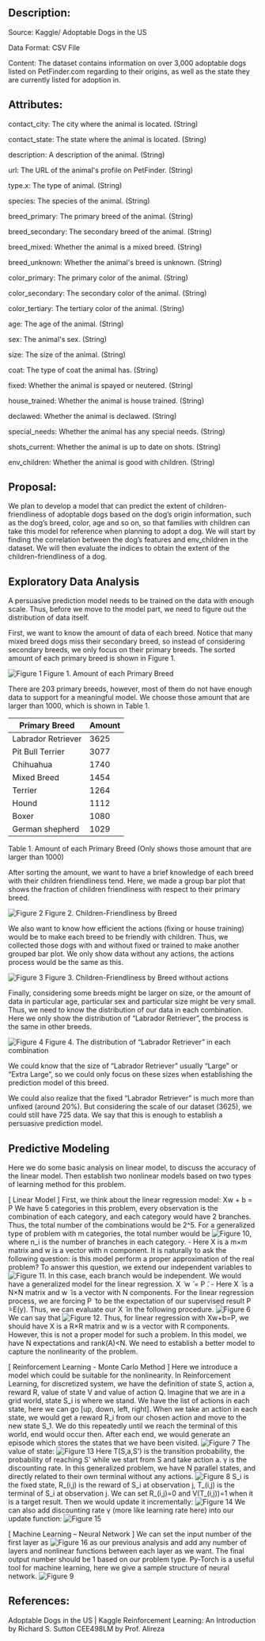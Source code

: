 ## Description:
Source: Kaggle/ Adoptable Dogs in the US

Data Format: CSV File

Content: The dataset contains information on over 3,000 adoptable dogs listed on PetFinder.com regarding to their origins, as well as the state they are currently listed for adoption in.


## Attributes:

contact_city: The city where the animal is located. (String)

contact_state: The state where the animal is located. (String)

description: A description of the animal. (String)

url: The URL of the animal's profile on PetFinder. (String)

type.x: The type of animal. (String)

species: The species of the animal. (String)

breed_primary: The primary breed of the animal. (String)

breed_secondary: The secondary breed of the animal. (String)

breed_mixed: Whether the animal is a mixed breed. (String)

breed_unknown: Whether the animal's breed is unknown. (String)

color_primary: The primary color of the animal. (String)

color_secondary: The secondary color of the animal. (String)

color_tertiary: The tertiary color of the animal. (String)

age: The age of the animal. (String)

sex: The animal's sex. (String)

size: The size of the animal. (String)

coat: The type of coat the animal has. (String)

fixed: Whether the animal is spayed or neutered. (String)

house_trained: Whether the animal is house trained. (String)

declawed: Whether the animal is declawed. (String)

special_needs: Whether the animal has any special needs. (String)

shots_current: Whether the animal is up to date on shots. (String)

env_children: Whether the animal is good with children. (String)


## Proposal:

We plan to develop a model that can predict the extent of children-friendliness of adoptable dogs based on the dog’s origin information, such as the dog’s breed, color, age and so on, so that families with children can take this model for reference when planning to adopt a dog. We will start by finding the correlation between the dog’s features and env_children in the dataset. We will then evaluate the indices to obtain the extent of the children-friendliness of a dog.


## Exploratory Data Analysis

A persuasive prediction model needs to be trained on the data with enough scale. Thus, before we move to the model part, we need to figure out the distribution of data itself.

First, we want to know the amount of data of each breed. Notice that many mixed breed dogs miss their secondary breed, so instead of considering secondary breeds, we only focus on their primary breeds. The sorted amount of each primary breed is shown in Figure 1.

![Figure 1](https://raw.githubusercontent.com/uiceds/cee-492-term-project-fall-2022-cmyy/main/Figure%201.png)
Figure 1. Amount of each Primary Breed

There are 203 primary breeds, however, most of them do not have enough data to support for a meaningful model. We choose those amount that are larger than 1000, which is shown in Table 1.


|      Primary Breed      |   Amount   |
|-------------------------|------------|
|   Labrador Retriever    |    3625    |
|     Pit Bull Terrier    |    3077    |
|        Chihuahua        |    1740    |
|       Mixed Breed       |    1454    |
|         Terrier         |    1264    |
|          Hound          |    1112    |
|          Boxer          |    1080    |
|     German shepherd     |    1029    |
Table 1. Amount of each Primary Breed (Only shows those amount that are larger than 1000)


After sorting the amount, we want to have a brief knowledge of each breed with their children friendliness tend. Here, we made a group bar plot that shows the fraction of children friendliness with respect to their primary breed. 

![Figure 2](https://raw.githubusercontent.com/uiceds/cee-492-term-project-fall-2022-cmyy/main/Figure%202.jpg)
Figure 2. Children-Friendliness by Breed

We also want to know how efficient the actions (fixing or house training) would be to make each breed to be friendly with children. Thus, we collected those dogs with and without fixed or trained to make another grouped bar plot. We only show data without any actions, the actions process would be the same as this. 

![Figure 3](https://raw.githubusercontent.com/uiceds/cee-492-term-project-fall-2022-cmyy/main/Figure%203.png)
Figure 3. Children-Friendliness by Breed without actions

Finally, considering some breeds might be larger on size, or the amount of data in particular age, particular sex and particular size might be very small. Thus, we need to know the distribution of our data in each combination. Here we only show the distribution of “Labrador Retriever”, the process is the same in other breeds.

![Figure 4](https://raw.githubusercontent.com/uiceds/cee-492-term-project-fall-2022-cmyy/main/Figure%204.png)
Figure 4. The distribution of “Labrador Retriever” in each combination

We could know that the size of “Labrador Retriever” usually “Large” or “Extra Large”, so we could only focus on these sizes when establishing the prediction model of this breed. 

We could also realize that the fixed “Labrador Retriever” is much more than unfixed (around 20%). But considering the scale of our dataset (3625), we could still have 725 data. We say that this is enough to establish a persuasive prediction model.


## Predictive Modeling

Here we do some basic analysis on linear model, to discuss the accuracy of the linear model. Then establish two nonlinear models based on two types of learning method for this problem.

[ Linear Model ] 
First, we think about the linear regression model: Xw + b = P
We have 5 categories in this problem, every observation is the combination of each category, and each category would have 2 branches. Thus, the total number of the combinations would be 2^5. For a generalized type of problem with m categories, the total number would be ![Figure 10](https://raw.githubusercontent.com/uiceds/cee-492-term-project-fall-2022-cmyy/main/Figure%2010.png), where n_i is the number of branches in each category. 
	- Here X is a m×m matrix and w is a vector with n component.
It is naturally to ask the following question: is this model perform a proper approximation of the real problem?
To answer this question, we extend our independent variables to ![Figure 11](https://raw.githubusercontent.com/uiceds/cee-492-term-project-fall-2022-cmyy/main/Figure%2011.png). In this case, each branch would be independent. We would have a generalized model for the linear regression.
 X ̃ w ̃ = P ̃.
	- Here X ̃ is a N×N matrix and w ̃ is a vector with N components.
For the linear regression process, we are forcing P ̃ to be the expectation of our supervised result P ̃=E(y).  Thus, we can evaluate our  X ̃ in the following procedure.
![Figure 6](https://raw.githubusercontent.com/uiceds/cee-492-term-project-fall-2022-cmyy/main/Figure%206.png)
We can say that ![Figure 12](https://raw.githubusercontent.com/uiceds/cee-492-term-project-fall-2022-cmyy/main/Figure%2012.png).
Thus, for linear regression with Xw+b=P, we should have X is a R×R matrix and w is a vector with R components.
However, this is not a proper model for such a problem. In this model, we have N expectations and rank(A)<N. 
We need to establish a better model to capture the nonlinearity of the problem.

[ Reinforcement Learning - Monte Carlo Method ]
Here we introduce a model which could be suitable for the nonlinearity. 
In Reinforcement Learning, for discretized system, we have the definition of state S, action a, reward R, value of state V and value of action Q. 
Imagine that we are in a grid world, state S_i is where we stand. We have the list of actions in each state, here we can go [up, down, left, right]. When we take an action in each state, we would get a reward R_i from our chosen action and move to the new state S_1. We do this repeatedly until we reach the terminal of this world, end would occur then. After each end, we would generate an episode which stores the states that we have been visited.
![Figure 7](https://raw.githubusercontent.com/uiceds/cee-492-term-project-fall-2022-cmyy/main/Figure%207.png)
The value of state:
![Figure 13](https://raw.githubusercontent.com/uiceds/cee-492-term-project-fall-2022-cmyy/main/FIgure%2013.png)
	Here T(S,a,S') is the transition probability, the probability of reaching S' while we start from S and take action a. γ is the discounting rate.
In this generalized problem, we have N parallel states, and directly related to their own terminal without any actions. 
![Figure 8](https://raw.githubusercontent.com/uiceds/cee-492-term-project-fall-2022-cmyy/main/Figure%208.png)
S_i is the fixed state, R_(i,j) is the reward of S_i at observation j, T_(i,j) is the terminal of S_i at observation j.
We can set R_(i,j)=0 and  V(T_(i,j))=1  when it is a target result. Then we would update it incrementally:
![Figure 14](https://raw.githubusercontent.com/uiceds/cee-492-term-project-fall-2022-cmyy/main/Figure%2014.png)
We can also add discounting rate γ (more like learning rate here) into our update function:
![Figure 15](https://raw.githubusercontent.com/uiceds/cee-492-term-project-fall-2022-cmyy/main/Figure%2015.png)

[ Machine Learning – Neural Network ]
We can set the input number of the first layer as ![Figure 16](https://raw.githubusercontent.com/uiceds/cee-492-term-project-fall-2022-cmyy/main/FIgure%2016.png) as our previous analysis and add any number of layers and nonlinear functions between each layer as we want. The final output number should be 1 based on our problem type.
Py-Torch is a useful tool for machine learning, here we give a sample structure of neural network.
![Figure 9](https://raw.githubusercontent.com/uiceds/cee-492-term-project-fall-2022-cmyy/main/Figure%209.png)


## References:
Adoptable Dogs in the US | Kaggle
Reinforcement Learning: An Introduction by Richard S. Sutton
CEE498LM by Prof. Alireza
